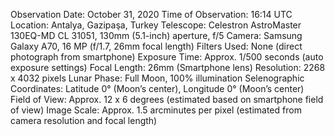 Observation Date: October 31, 2020
Time of Observation: 16:14 UTC
Location: Antalya, Gazipaşa, Turkey
Telescope: Celestron AstroMaster 130EQ-MD CL 31051, 130mm (5.1-inch) aperture, f/5
Camera: Samsung Galaxy A70, 16 MP (f/1.7, 26mm focal length)
Filters Used: None (direct photograph from smartphone)
Exposure Time: Approx. 1/500 seconds (auto exposure settings)
Focal Length: 26mm (Smartphone lens)
Resolution: 2268 x 4032 pixels
Lunar Phase: Full Moon, 100% illumination
Selenographic Coordinates: Latitude 0° (Moon’s center), Longitude 0° (Moon’s center)
Field of View: Approx. 12 x 6 degrees (estimated based on smartphone field of view)
Image Scale: Approx. 1.5 arcminutes per pixel (estimated from camera resolution and focal length)
